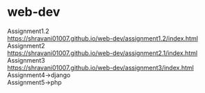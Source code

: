 # web-dev
Assignment1.2<br>
https://shravani01007.github.io/web-dev/assignment1.2/index.html<br>
Assignment2<br>
https://shravani01007.github.io/web-dev/assignment2.1/index.html<br>
Assignment3<br>
https://shravani01007.github.io/web-dev/assignment3/index.html<br>
Assignment4->django<br>
Assignment5->php<br>
